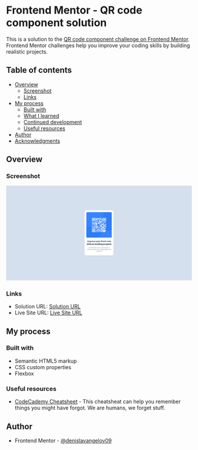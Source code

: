# Frontend Mentor - QR code component solution

This is a solution to the [QR code component challenge on Frontend Mentor](https://www.frontendmentor.io/challenges/qr-code-component-iux_sIO_H). Frontend Mentor challenges help you improve your coding skills by building realistic projects. 

## Table of contents

- [Overview](#overview)
  - [Screenshot](#screenshot)
  - [Links](#links)
- [My process](#my-process)
  - [Built with](#built-with)
  - [What I learned](#what-i-learned)
  - [Continued development](#continued-development)
  - [Useful resources](#useful-resources)
- [Author](#author)
- [Acknowledgments](#acknowledgments)


## Overview

### Screenshot

![](./images/screenshot.png)

### Links

- Solution URL: [Solution URL](https://www.frontendmentor.io/solutions/qr-code-component-NNB7ux7QMG)
- Live Site URL: [Live Site URL](https://qr-code-component-denislav.vercel.app)

## My process

### Built with

- Semantic HTML5 markup
- CSS custom properties
- Flexbox

### Useful resources

- [CodeCademy Cheatsheet](https://www.codecademy.com/resources/cheatsheets/language/html-css) - This cheatsheat can help you remember things you might have forgot. We are humans, we forget stuff.

## Author

- Frontend Mentor - [@denislavangelov09](https://www.frontendmentor.io/profile/denislavangelov09)
